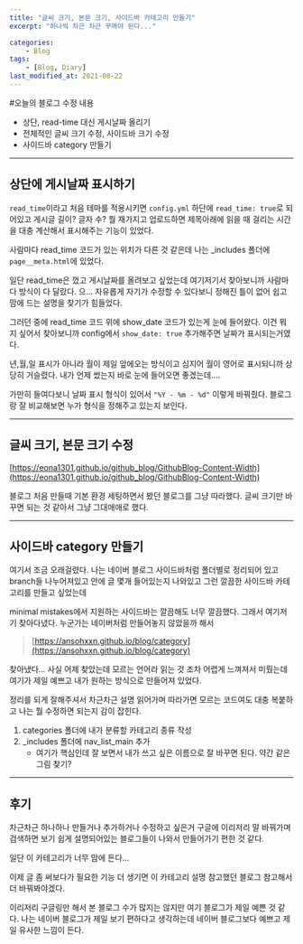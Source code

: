 ```yaml
---
title: "글씨 크기, 본문 크기, 사이드바 카테고리 만들기"
excerpt: "하나씩 차근 차근 꾸며야 된다..."

categories:
    - Blog
tags:
    - [Blog, Diary]
last_modified_at: 2021-08-22 
---
```



#오늘의 블로그 수정 내용

- 상단, read-time 대신 게시날짜 올리기
- 전체적인 글씨 크기 수정, 사이드바 크기 수정
- 사이드바 category 만들기


---

## 상단에 게시날짜 표시하기

`read_time`이라고 처음 테마를 적용시키면 `config.yml` 하단에 `read_time: true`로 되어있고 게시글 길이? 글자 수? 뭘 재가지고 업로드하면 제목아래에 읽을 때 걸리는 시간을 대충 계산해서 표시해주는 기능이 있었다.

사람마다 read_time 코드가 있는 위치가 다른 것 같은데 나는 _includes 폴더에 `page__meta.html`에 있었다.

일단 read_time은 껐고 게시날짜를 올려보고 싶었는데 여기저기서 찾아보니까 사람마다 방식이 다 달랐다. 으... 자유롭게 자기가 수정할 수 있다보니 정해진 틀이 없어 쉽고 맘에 드는 설명을 찾기가 힘들었다.

그러던 중에 read_time 코드 위에 show_date 코드가 있는게 눈에 들어왔다. 이건 뭐지 싶어서 찾아보니까 config에서 `show_date: true` 추가해주면 날짜가 표시되는거였다.

년,월,일 표시가 아니라 월이 제일 앞에오는 방식이고 심지어 월이 영어로 표시되니까 상당히 거슬렸다. 내가 언제 썼는지 바로 눈에 들어오면 좋겠는데....


가만히 들여다보니 날짜 표시 형식이 있어서 `"%Y - %m - %d"` 이렇게 바꿔줬다. 블로그랑 잘 비교해보면 누가 형식을 정해주고 있는지 보인다.


---

## 글씨 크기, 본문 크기 수정

[https://eona1301.github.io/github_blog/GithubBlog-Content-Width](https://eona1301.github.io/github_blog/GithubBlog-Content-Width)

블로그 처음 만들때 기본 환경 세팅하면서 봤던 블로그를 그냥 따라했다. 글씨 크기만 바꾸면 되는 것 같아서 그냥 그대애애로 했다.


---

## 사이드바 category 만들기

여기서 조금 오래걸렸다. 나는 네이버 블로그 사이드바처럼 폴더별로 정리되어 있고 branch들 나누어져있고 안에 글 몇개 들어있는지 나와있고 그런 깔끔한 사이드바 카테고리를 만들고 싶었는데

minimal mistakes에서 지원하는 사이드바는 깔끔해도 너무 깔끔했다. 그래서 여기저기 찾아다녔다. 누군가는 네이버처럼 만들어놓지 않았을까 해서

> [https://ansohxxn.github.io/blog/category](https://ansohxxn.github.io/blog/category)

찾아냈다... 사실 어제 찾았는데 모르는 언어라 읽는 것 조차 어렵게 느껴져서 미뤘는데 여기가 제일 예쁘고 내가 원하는 방식으로 만들어져 있었다.

정리를 되게 잘해주셔서 차근차근 설명 읽어가며 따라가면 모르는 코드여도 대충 복붙하고 나는 뭘 수정하면 되는지 감이 잡힌다.

1. categories 폴더에 내가 분류할 카테고리 종류 작성
2. _includes 폴더에 nav_list_main 추가
    - 여기가 핵심인데 잘 보면서 내가 쓰고 싶은 이름으로 잘 바꾸면 된다. 약간 같은 그림 찾기?


---

## 후기

차근차근 하나하나 만들거나 추가하거나 수정하고 싶은거 구글에 이리저리 말 바꿔가며 검색하면 보기 쉽게 설명되어있는 블로그들이 나와서 만들어가기 편한 것 같다.

일단 이 카테고리가 너무 맘에 든다...

이제 글 좀 써보다가 필요한 기능 더 생기면 이 카테고리 설명 참고했던 블로그 참고해서 더 바꿔봐야겠다.

이리저리 구글링만 해서 본 블로그 수가 많지는 않지만 여기 블로그가 제일 예쁜 것 같다. 나는 네이버 블로그가 제일 보기 편하다고 생각하는데 네이버 블로그보다 예쁘고 제일 유사한 느낌이 든다.